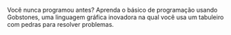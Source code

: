 Você nunca programou antes? Aprenda o básico de programação usando Gobstones, uma linguagem gráfica inovadora na qual você usa um tabuleiro com pedras para resolver problemas.

